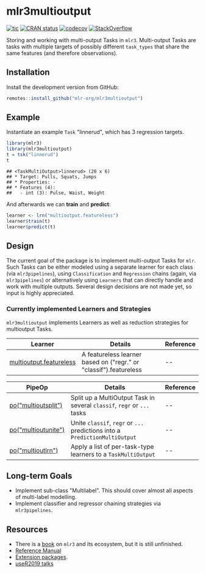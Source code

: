 # mlr3multioutput

<!-- badges: start -->
[![tic](https://github.com/mlr-org/mlr3multioutput/workflows/tic/badge.svg?branch=master)](https://github.com/mlr-org/mlr3multioutput/actions)
[![CRAN status](https://www.r-pkg.org/badges/version/mlr3multioutput)](https://CRAN.R-project.org/package=mlr3multioutput)
[![codecov](https://codecov.io/gh/mlr-org/mlr3multioutput/branch/master/graph/badge.svg)](https://codecov.io/gh/mlr-org/mlr3multioutput)
[![StackOverflow](https://img.shields.io/badge/stackoverflow-mlr3-orange.svg)](https://stackoverflow.com/questions/tagged/mlr3)
<!-- badges: end -->

Storing and working with multi-output Tasks in `mlr3`.
Multi-output Tasks are tasks with multiple targets of possibly different `task_types` that share the same features (and therefore observations).

## Installation

Install the development version from GitHub:

```r
remotes::install_github("mlr-org/mlr3multioutput")
```

## Example

Instantiate an example `Task` "linnerud", which has 3 regression targets.

```r
library(mlr3)
library(mlr3multioutput)
t = tsk("linnerud")
t
```

    ## <TaskMultiOutput>linnerud> (20 x 6)
    ## * Target: Pulls, Squats, Jumps
    ## * Properties: -
    ## * Features (4):
    ##   - int (3): Pulse, Waist, Weight

And afterwards we can **train** and **predict**:

```r
learner <- lrn("multioutput.featureless")
learner$train(t)
learner$predict(t)
```

## Design

The current goal of the package is to implement multi-output Tasks for
`mlr`. Such Tasks can be either modeled using a separate learner for each class (via `mlr3pipelines`), using `Classification` and `Regression` chains (again, via ` mlr3pipelines`) or alternatively using `Learners` that can directly handle and work with multiple outputs.
Several design decisions are not made yet, so input is highly appreciated.

### Currently implemented Learners and Strategies

`mlr3multioutput` implements Learners as well as reduction strategies for multioutput Tasks.

| Learner | Details | Reference |
|---|---|---|
| [multioutput.featureless]()   | A featureless learner based on ("regr." or "classif").featureless | --  |


| PipeOp |Details | Reference |
|---|---|---|
| [po("multioutsplit")]()   | Split up a MultiOutput Task in several `classif`, `regr` or `...` tasks | --  |
| [po("multioutunite")]()   | Unite `classif`, `regr` or `...` predictions into a `PredictionMultiOutput` | --  |
| [po("multioutlrn")]()        | Apply a list of per-task-type learners to a `TaskMultiOutput` | --  |


## Long-term Goals

- Implement sub-class "Multilabel". This should cover almost all aspects of multi-label modelling.
- Implement classifier and regressor chaining strategies via `mlr3pipelines`.

## Resources

* There is a [book](https://mlr3book.mlr-org.com/) on `mlr3` and its ecosystem, but it is still unfinished.
* [Reference Manual](https://mlr3.mlr-org.com/reference/)
* [Extension packages](https://github.com/mlr-org/mlr3/wiki/Extension-Packages).
* [useR2019 talks](https://github.com/mlr-org/mlr-outreach/tree/master/2019_useR)
